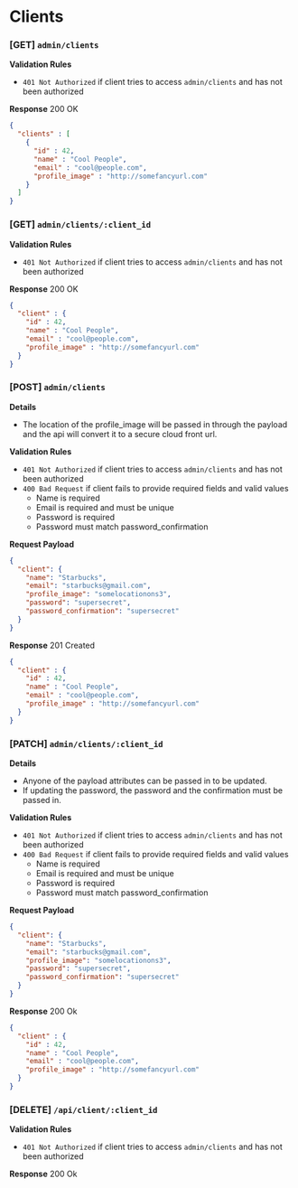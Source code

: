# Clients

### [GET] `admin/clients`

__Validation Rules__
 - `401 Not Authorized` if client tries to access `admin/clients` and has not been authorized

__Response__ 200 OK

```json
{
  "clients" : [
    {
      "id" : 42,
      "name" : "Cool People",
      "email" : "cool@people.com",
      "profile_image" : "http://somefancyurl.com"
    }
  ]
}
```

### [GET] `admin/clients/:client_id`

__Validation Rules__
 - `401 Not Authorized` if client tries to access `admin/clients` and has not been authorized

__Response__ 200 OK

```json
{
  "client" : {
    "id" : 42,
    "name" : "Cool People",
    "email" : "cool@people.com",
    "profile_image" : "http://somefancyurl.com"
  }
}
```

### [POST] `admin/clients`

__Details__
  - The location of the profile_image will be passed in through the payload and the api will convert it to a secure cloud front url.

__Validation Rules__
  - `401 Not Authorized` if client tries to access `admin/clients` and has not been authorized
  - `400 Bad Request` if client fails to provide required fields and valid values
    + Name is required
    + Email is required and must be unique
    + Password is required
    + Password must match password_confirmation

__Request Payload__
```json
{
  "client": {
    "name": "Starbucks",
    "email": "starbucks@gmail.com",
    "profile_image": "somelocationons3",
    "password": "supersecret",
    "password_confirmation": "supersecret"
  }
}
```

__Response__ 201 Created
```json
{
  "client" : {
    "id" : 42,
    "name" : "Cool People",
    "email" : "cool@people.com",
    "profile_image" : "http://somefancyurl.com"
  }
}
```

### [PATCH] `admin/clients/:client_id`

__Details__
  - Anyone of the payload attributes can be passed in to be updated.
  - If updating the password, the password and the confirmation must be passed in.

__Validation Rules__
  - `401 Not Authorized` if client tries to access `admin/clients` and has not been authorized
  - `400 Bad Request` if client fails to provide required fields and valid values
    + Name is required
    + Email is required and must be unique
    + Password is required
    + Password must match password_confirmation

__Request Payload__
```json
{
  "client": {
    "name": "Starbucks",
    "email": "starbucks@gmail.com",
    "profile_image": "somelocationons3",
    "password": "supersecret",
    "password_confirmation": "supersecret"
  }
}
```

__Response__ 200 Ok
```json
{
  "client" : {
    "id" : 42,
    "name" : "Cool People",
    "email" : "cool@people.com",
    "profile_image" : "http://somefancyurl.com"
  }
}
```

### [DELETE] `/api/client/:client_id`

__Validation Rules__
  - `401 Not Authorized` if client tries to access `admin/clients` and has not been authorized

__Response__ 200 Ok

